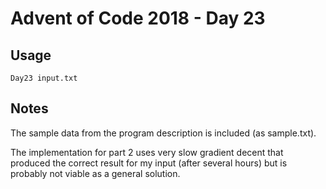# Advent of Code 2018 - Day 23

## Usage
```
Day23 input.txt
```

## Notes
The sample data from the program description is included (as sample.txt).

The implementation for part 2 uses very slow gradient decent that produced the correct result for my input (after several hours) but is probably not viable as a general solution.